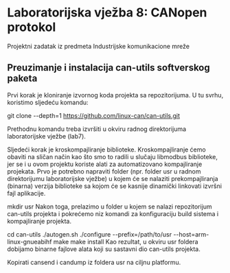 # Laboratorijska vježba 8: CANopen protokol

Projektni zadatak iz predmeta Industrijske komunikacione mreže

## Preuzimanje i instalacija can-utils softverskog paketa

<p>
  Prvi korak je kloniranje izvornog koda projekta sa repozitorijuma. U tu svrhu, koristimo sljedeću komandu:

  git clone --depth=1 https://github.com/linux-can/can-utils.git
  
Prethodnu komandu treba izvršiti u okviru radnog direktorijuma laboratorijske vježbe (lab7).

Sljedeći korak je kroskompajliranje biblioteke. Kroskompajliranje ćemo obaviti na sličan način kao što smo to radili u slučaju libmodbus biblioteke, jer se i u ovom projektu koriste alati za automatizovano kompajliranje projekata. Prvo je potrebno napraviti folder (npr. folder usr u radnom direktorijumu laboratorijske vježbe) u kojem će se nalaziti prekompajliranja (binarna) verzija biblioteke sa kojom će se kasnije dinamički linkovati izvršni fajl aplikacije.

mkdir usr
Nakon toga, prelazimo u folder u kojem se nalazi repozitorijum can-utils projekta i pokrećemo niz komandi za konfiguraciju build sistema i kompajliranje projekta.

cd can-utils
./autogen.sh
./configure --prefix=/path/to/usr --host=arm-linux-gnueabihf
make
make install
Kao rezultat, u okviru usr foldera dobijamo binarne fajlove alata koji su sastavni dio can-utils projekta.

Kopirati cansend i candump iz foldera usr na ciljnu platformu.
<p/>
